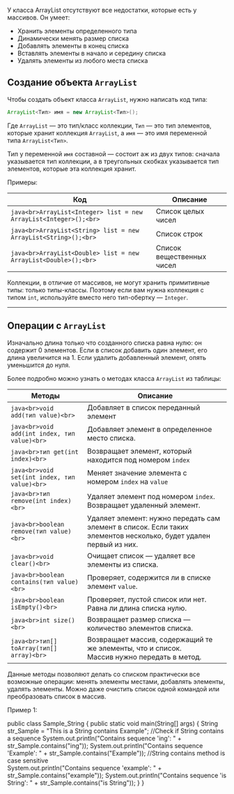 У класса ArrayList отсутствуют все недостатки, которые есть у массивов. Он умеет:

- Хранить элементы определенного типа
- Динамически менять размер списка
- Добавлять элементы в конец списка
- Вставлять элементы в начало и середину списка
- Удалять элементы из любого места списка

## Создание объекта `ArrayList`

Чтобы создать объект класса `ArrayList`, нужно написать код типа:

```java
ArrayList<Тип> имя = new ArrayList<Тип>();
```

Где `ArrayList` — это тип/класс коллекции, `Тип` — это тип элементов, которые хранит коллекция `ArrayList`, а `имя` — это имя переменной типа `ArrayList<Тип>`.

Тип у переменной `имя` составной — состоит аж из двух типов: сначала указывается тип коллекции, а в треугольных скобках указывается тип элементов, которые эта коллекция хранит.

Примеры:

|Код|Описание|
|---|---|
|```java<br>ArrayList<Integer> list = new ArrayList<Integer>();<br>```|Список целых чисел|
|```java<br>ArrayList<String> list = new ArrayList<String>();<br>```|Список строк|
|```java<br>ArrayList<Double> list = new ArrayList<Double>();<br>```|Список вещественных чисел|

Коллекции, в отличие от массивов, не могут хранить примитивные типы: только типы-классы. Поэтому если вам нужна коллекция с типом `int`, используйте вместо него тип-обертку — `Integer`.

---

## Операции с `ArrayList`

Изначально длина только что созданного списка равна нулю: он содержит 0 элементов. Если в список добавить один элемент, его длина увеличится на 1. Если удалить добавленный элемент, опять уменьшится до нуля.

Более подробно можно узнать о методах класса `ArrayList` из таблицы:

|Методы|Описание|
|---|---|
|```java<br>void add(тип value)<br>```|Добавляет в список переданный элемент|
|```java<br>void add(int index, тип value)<br>```|Добавляет элемент в определенное место списка.|
|```java<br>тип get(int index)<br>```|Возвращает элемент, который находится под номером `index`|
|```java<br>void set(int index, тип value)<br>```|Меняет значение элемента с номером `index` на `value`|
|```java<br>тип remove(int index)<br>```|Удаляет элемент под номером `index`. Возвращает удаленный элемент.|
|```java<br>boolean remove(тип value)<br>```|Удаляет элемент: нужно передать сам элемент в список. Если таких элементов несколько, будет удален первый из них.|
|```java<br>void clear()<br>```|Очищает список — удаляет все элементы из списка.|
|```java<br>boolean contains(тип value)<br>```|Проверяет, содержится ли в списке элемент `value`.|
|```java<br>boolean isEmpty()<br>```|Проверяет, пустой список или нет. Равна ли длина списка нулю.|
|```java<br>int size()<br>```|Возвращает размер списка — количество элементов списка.|
|```java<br>тип[] toArray(тип[] array)<br>```|Возвращает массив, содержащий те же элементы, что и список.  <br>Массив нужно передать в метод.|

Данные методы позволяют делать со списком практически все возможные операции: менять элементы местами, добавлять элементы, удалять элементы. Можно даже очистить список одной командой или преобразовать список в массив.

Пример 1:

public class Sample_String {
    public static void main(String[] args) {
        String str_Sample = "This is a String contains Example";
        //Check if String contains a sequence
        System.out.println("Contains sequence 'ing': " + str_Sample.contains("ing"));
        System.out.println("Contains sequence 'Example': " + str_Sample.contains("Example"));
        //String contains method is case sensitive  
        System.out.println("Contains sequence 'example': " + str_Sample.contains("example"));
        System.out.println("Contains sequence 'is String': " + str_Sample.contains("is String"));
    }
}